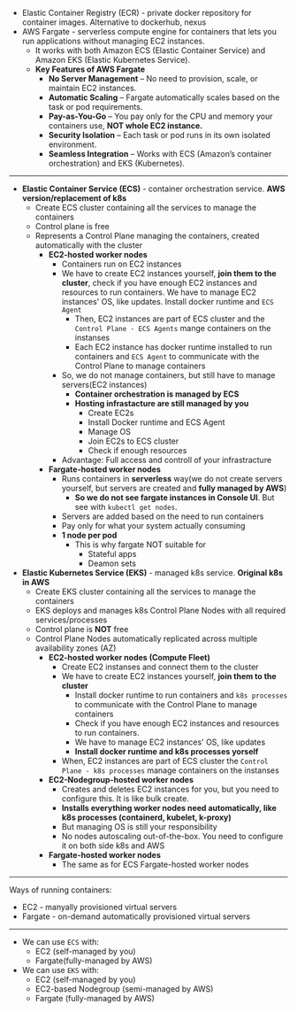 - Elastic Container Registry (ECR) - private docker repository for container images. Alternative to dockerhub, nexus
- AWS Fargate - serverless compute engine for containers that lets you run applications without managing EC2 instances.
  - It works with both Amazon ECS (Elastic Container Service) and Amazon EKS (Elastic Kubernetes Service).
  - **Key Features of AWS Fargate**
    - **No Server Management** – No need to provision, scale, or maintain EC2 instances.
    - **Automatic Scaling** – Fargate automatically scales based on the task or pod requirements.
    - **Pay-as-You-Go** – You pay only for the CPU and memory your containers use, **NOT whole EC2 instance.**
    - **Security Isolation** – Each task or pod runs in its own isolated environment.
    - **Seamless Integration** – Works with ECS (Amazon’s container orchestration) and EKS (Kubernetes).
---

- **Elastic Container Service (ECS)** - container orchestration service. **AWS version/replacement of k8s**
  - Create ECS cluster containing all the services to manage the containers
  - Control plane is free
  - Represents a Control Plane managing the containers, created automatically with the cluster
    - **EC2-hosted worker nodes**
      - Containers run on EC2 instances
      - We have to create EC2 instances yourself, **join them to the cluster**, check if you have enough EC2 instances and resources to run containers. We have to manage EC2 instances' OS, like updates. Install docker runtime and `ECS Agent`
          - Then, EC2 instances are part of ECS cluster and the `Control Plane - ECS Agents` mange containers on the instanses
          - Each EC2 instance has docker runtime installed to run containers and `ECS Agent` to communicate with the Control Plane to manage containers
      - So, we do not manage containers, but still have to manage servers(EC2 instances)
        - **Container orchestration is managed by ECS**
        - **Hosting infrastacture are still managed by you**
          - Create EC2s
          - Install Docker runtime and ECS Agent
          - Manage OS
          - Join EC2s to ECS cluster
          - Check if enough resources
      - Advantage: Full access and controll of your infrastracture
    - **Fargate-hosted worker nodes**
      - Runs containers in **serverless** way(we do not create servers yourself, but servers are created and **fully managed by AWS**)
        - **So we do not see fargate instances in Console UI**. But see with `kubectl get nodes`.
      - Servers are added based on the need to run containers
      - Pay only for what your system actually consuming
      - **1 node per pod**
        - This is why fargate NOT suitable for
            - Stateful apps
            - Deamon sets
- **Elastic Kubernetes Service (EKS)** - managed k8s service. **Original k8s in AWS**
  - Create EKS cluster containing all the services to manage the containers
  - EKS deploys and manages k8s Control Plane Nodes with all required services/processes
  - Control plane is **NOT** free
  - Control Plane Nodes automatically replicated across multiple availability zones (AZ)
    - **EC2-hosted worker nodes (Compute Fleet)**
      - Create EC2 instanses and connect them to the cluster
      - We have to create EC2 instances yourself, **join them to the cluster**
        - Install docker runtime to run containers and `k8s processes` to communicate with the Control Plane to manage containers
        - Check if you have enough EC2 instances and resources to run containers.
        - We have to manage EC2 instances' OS, like updates
        - **Install docker runtime and k8s processes yorself**
      - When, EC2 instances are part of ECS cluster the `Control Plane - k8s processes` manage containers on the instanses
    - **EC2-Nodegroup-hosted worker nodes**
      - Creates and deletes EC2 instances for you, but you need to configure this. It is like bulk create.
      - **Installs everything worker nodes need automatically, like k8s processes (containerd, kubelet, k-proxy)**
      - But managing OS is still your responsibility
      - No nodes autoscaling out-of-the-box. You need to configure it on both side k8s and AWS
    - **Fargate-hosted worker nodes**
      - The same as for ECS Fargate-hosted worker nodes
---

Ways of running containers:
- EC2 - manyally provisioned virtual servers
- Fargate - on-demand automatically provisioned virtual servers

---

- We can use `ECS` with:
  - EC2 (self-managed by you)
  - Fargate(fully-managed by AWS)
- We can use `EKS` with:
  - EC2 (self-managed by you)
  - EC2-based Nodegroup (semi-managed by AWS)
  - Fargate (fully-managed by AWS)
